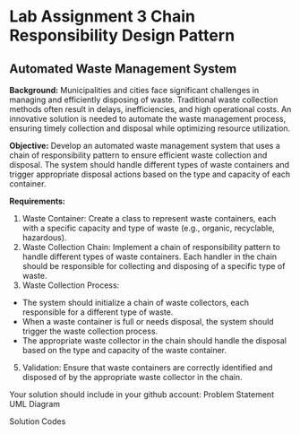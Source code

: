 # Lab Assignment 3 Chain Responsibility Design Pattern
## Automated Waste Management System 

**Background:**
 Municipalities and cities face significant challenges in managing and efficiently disposing of waste. Traditional waste collection methods often result in delays, inefficiencies, and high operational costs. An innovative solution is needed to automate the waste management process, ensuring timely collection and disposal while optimizing resource utilization.
 
**Objective:** Develop an automated waste management system that uses a chain of responsibility pattern to ensure efficient waste collection and disposal. The system should handle different types of waste containers and trigger appropriate disposal actions based on the type and capacity of each container.

**Requirements:**
1. Waste Container: Create a class to represent waste containers, each with a specific capacity and type of waste (e.g., organic, recyclable, hazardous).
2. Waste Collection Chain: Implement a chain of responsibility pattern to handle different types of waste containers. Each handler in the chain should be responsible for collecting and disposing of a specific type of waste.
3. Waste Collection Process:
  - The system should initialize a chain of waste collectors, each responsible for a different type of waste.  
   -  When a waste container is full or needs disposal, the system should trigger the waste collection process.
- The appropriate waste collector in the chain should handle the disposal based on the type and capacity of the waste container.
5. Validation: Ensure that waste containers are correctly identified and disposed of by the appropriate waste collector in the chain.

Your solution should include in your github account:
Problem Statement
UML Diagram

Solution Codes


